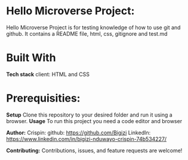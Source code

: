 # Hello Microverse Project:
Hello Microverse Project is for testing knowledge of how to use git and github.
It contains a README file, html, css, gitignore and test.md


# Built With
**Tech stack**
client:
  HTML and CSS

# Prerequisities:
**Setup**
Clone this repository to your desired folder and run it using a browser.
**Usage**
To run this project you need a code editor and browser

**Author:**
  Crispin:
     github: https://github.com/Bigizi
     LinkedIn: https://www.linkedin.com/in/bigizi-nduwayo-crispin-74b534227/

**Contributing:**
Contributions, issues, and feature requests are welcome!